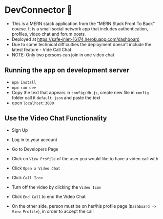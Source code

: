# DevConnector 🚀

- This is a MERN stack application from the "MERN Stack Front To Back" course. It is a small social network app that includes authentication, profiles, video chat and forum posts.
- Deployed at https://safe-inlet-16174.herokuapp.com/dashboard
- Due to some technical difficulties the deployment doesn't include the latest feature - Vide Call Chat
- NOTE: Only two persons can join in one video chat

## Running the app on development server

- `npm install`
- `npm run dev`
- Copy the text that appears in `config/db.js`, create new file in `config` folder call it `default.json` and paste the text
- open `localhost:3000`

## Use the Video Chat Functionality

- Sign Up
- Log in to your account
- Go to Developers Page
- Click on `View Profile` of the user you would like to have a video call with
- Click `Open a Video Chat`
- Click `Call Icon`
- Turn off the video by clicking the `Video Icon`
- Click `End Call` to end the Video Chat

- On the other side, person must be on her/his profile page (`Dashboard -> View Profile`), in order to accept the call
